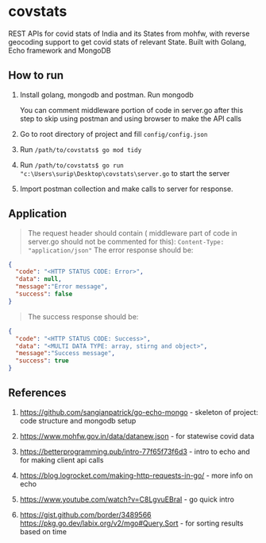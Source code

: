 # covstats

REST APIs for covid stats of India and its States from mohfw,
with reverse geocoding support to get covid stats of relevant 
State. Built with Golang, Echo framework and MongoDB



## How to run

 1. Install golang, mongodb and postman. Run mongodb  

    You can comment middleware portion of code in server.go after this step
    to skip using postman and using browser to make the API calls

 2. Go to root directory of project and fill `config/config.json`

 3. Run `/path/to/covstats$ go mod tidy`
 
 4. Run `/path/to/covstats$ go run "c:\Users\surip\Desktop\covstats\server.go` to start the server
 
 3. Import postman collection and make calls to server for response.


## Application

>The request header should contain ( middleware part of code in server.go should not be commented for this):
```Content-Type: "application/json"```
>The error response should be:

```json
{
  "code": "<HTTP STATUS CODE: Error>",
  "data": null,
  "message":"Error message",
  "success": false
}
```

>The success response should be:

```json
{
  "code": "<HTTP STATUS CODE: Success>",
  "data": "<MULTI DATA TYPE: array, stirng and object>",
  "message":"Success message",
  "success": true
}
```

## References

1.  https://github.com/sangianpatrick/go-echo-mongo           -  skeleton of project: code structure and mongodb setup
2.  https://www.mohfw.gov.in/data/datanew.json                -  for statewise covid data
3.  https://betterprogramming.pub/intro-77f65f73f6d3          -  intro to echo and for making client api calls 
4.  https://blog.logrocket.com/making-http-requests-in-go/    -  more info on echo 
5.  https://www.youtube.com/watch?v=C8LgvuEBraI               -  go quick intro 

6.  https://gist.github.com/border/3489566 
    https://pkg.go.dev/labix.org/v2/mgo#Query.Sort            -  for sorting results based on time